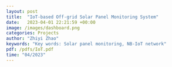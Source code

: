 ```yaml
---
layout: post
title:  "IoT-based Off-grid Solar Panel Monitoring System"
date:   2023-04-01 22:21:59 +00:00
image: /images/dashboard.png
categories: Projects
author: "Zhiyi Zhao"
keywords: "Key words: Solar panel monitoring, NB-IoT network"
pdf: /pdfs/IoT.pdf
time: "04/2023"
---
```

